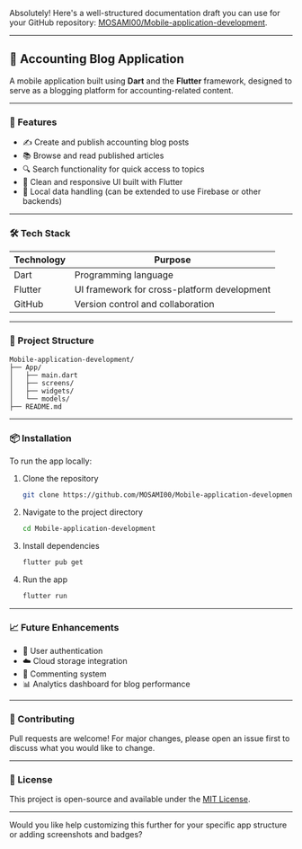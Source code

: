 Absolutely! Here's a well-structured documentation draft you can use for your GitHub repository: [MOSAMI00/Mobile-application-development](https://github.com/MOSAMI00/Mobile-application-development).

---

## 📱 Accounting Blog Application

A mobile application built using **Dart** and the **Flutter** framework, designed to serve as a blogging platform for accounting-related content.

---

### 🚀 Features

- ✍️ Create and publish accounting blog posts  
- 📚 Browse and read published articles  
- 🔍 Search functionality for quick access to topics  
- 🎨 Clean and responsive UI built with Flutter  
- 🧠 Local data handling (can be extended to use Firebase or other backends)

---

### 🛠️ Tech Stack

| Technology | Purpose |
|------------|---------|
| Dart       | Programming language |
| Flutter    | UI framework for cross-platform development |
| GitHub     | Version control and collaboration |

---

### 📂 Project Structure

```
Mobile-application-development/
├── App/
│   ├── main.dart
│   ├── screens/
│   ├── widgets/
│   └── models/
├── README.md
```

---

### 📦 Installation

To run the app locally:

1. Clone the repository  
   ```bash
   git clone https://github.com/MOSAMI00/Mobile-application-development.git
   ```
2. Navigate to the project directory  
   ```bash
   cd Mobile-application-development
   ```
3. Install dependencies  
   ```bash
   flutter pub get
   ```
4. Run the app  
   ```bash
   flutter run
   ```

---

### 📈 Future Enhancements

- 🔐 User authentication  
- ☁️ Cloud storage integration  
- 💬 Commenting system  
- 📊 Analytics dashboard for blog performance

---

### 🤝 Contributing

Pull requests are welcome! For major changes, please open an issue first to discuss what you would like to change.

---

### 📄 License

This project is open-source and available under the [MIT License](https://choosealicense.com/licenses/mit/).

---

Would you like help customizing this further for your specific app structure or adding screenshots and badges?
